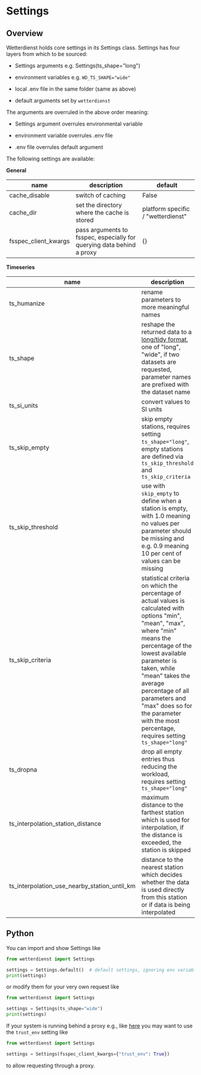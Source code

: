 # Settings

## Overview

Wetterdienst holds core settings in its Settings class. Settings has four layers from which to be sourced:

* Settings arguments e.g. Settings(ts_shape="long")

* environment variables e.g. `WD_TS_SHAPE="wide"`

* local .env file in the same folder (same as above)

* default arguments set by `wetterdienst`

The arguments are overruled in the above order meaning:

* Settings argument overrules environmental variable

* environment variable overrules .env file

* .env file overrules default argument

The following settings are available:

**General**

| name                 | description                                                           | default                            |
|----------------------|-----------------------------------------------------------------------|------------------------------------|
| cache_disable        | switch of caching                                                     | False                              |
| cache_dir            | set the directory where the cache is stored                           | platform specific / "wetterdienst" |
| fsspec_client_kwargs | pass arguments to fsspec, especially for querying data behind a proxy | {}                                 |

**Timeseries**

| name                                         | description                                                                                                                                                                                                                                                                                                                                              | default |
|----------------------------------------------|----------------------------------------------------------------------------------------------------------------------------------------------------------------------------------------------------------------------------------------------------------------------------------------------------------------------------------------------------------|---------|
| ts_humanize                                  | rename parameters to more meaningful names                                                                                                                                                                                                                                                                                                               | True    |
| ts_shape                                     | reshape the returned data to a [long/tidy format](https://vita.had.co.nz/papers/tidy-data.pdf), one of "long", "wide", if two datasets are requested, parameter names are prefixed with the dataset name                                                                                                                                                 | "long"  |
| ts_si_units                                  | convert values to SI units                                                                                                                                                                                                                                                                                                                               | True    |
| ts_skip_empty                                | skip empty stations, requires setting `ts_shape="long"`, empty stations are defined via `ts_skip_threshold` and `ts_skip_criteria`                                                                                                                                                                                                                       | True    |
| ts_skip_threshold                            | use with `skip_empty` to define when a station is empty, with 1.0 meaning no values per parameter should be missing and e.g. 0.9 meaning 10 per cent of values can be missing                                                                                                                                                                            | 0.95    |
| ts_skip_criteria                             | statistical criteria on which the percentage of actual values is calculated with options "min", "mean", "max", where "min" means the percentage of the lowest available parameter is taken, while "mean" takes the average percentage of all parameters and "max" does so for the parameter with the most percentage, requires setting `ts_shape="long"` | "min"   |
| ts_dropna                                    | drop all empty entries thus reducing the workload, requires setting `ts_shape="long"`                                                                                                                                                                                                                                                                    | True    |
| ts_interpolation_station_distance            | maximum distance to the farthest station which is used for interpolation, if the distance is exceeded, the station is skipped                                                                                                                                                                                                                            | 40.0    |
| ts_interpolation_use_nearby_station_until_km | distance to the nearest station which decides whether the data is used directly from this station or if data is being interpolated                                                                                                                                                                                                                       | 1       |

## Python

You can import and show Settings like

```python exec="on" source="above"
from wetterdienst import Settings

settings = Settings.default()  # default settings, ignoring env variables
print(settings)
```

or modify them for your very own request like

```python exec="on" source="above"
from wetterdienst import Settings

settings = Settings(ts_shape="wide")
print(settings)
```

If your system is running behind a proxy e.g., like 
[here](https://github.com/earthobservations/wetterdienst/issues/524)
you may want to use the `trust_env` setting like

```python exec="on" source="above"
from wetterdienst import Settings

settings = Settings(fsspec_client_kwargs={"trust_env": True})
```

to allow requesting through a proxy.
